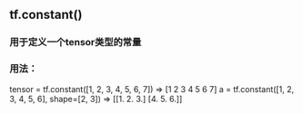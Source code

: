 ## tf.constant()
### 用于定义一个tensor类型的常量
### 用法：
tensor = tf.constant([1, 2, 3, 4, 5, 6, 7]) => [1 2 3 4 5 6 7]
a = tf.constant([1, 2, 3, 4, 5, 6], shape=[2, 3]) => [[1. 2. 3.]
                                                      [4. 5. 6.]]



